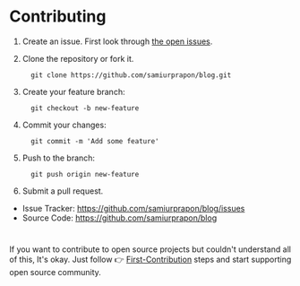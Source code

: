 # Contributing
1. Create an issue. First look through [the open issues](https://github.com/samiurprapon/Aether/issues).
1. Clone the repository or fork it.

         git clone https://github.com/samiurprapon/blog.git


1. Create your feature branch:

         git checkout -b new-feature

1. Commit your changes:

         git commit -m 'Add some feature'

1. Push to the branch:

         git push origin new-feature

1. Submit a pull request.

- Issue Tracker: https://github.com/samiurprapon/blog/issues
- Source Code: https://github.com/samiurprapon/blog

#

If you want to contribute to open source projects but couldn't understand all of this, It's okay. Just follow 👉 [First-Contribution](/GUIDE.md) steps and start supporting open source community.
